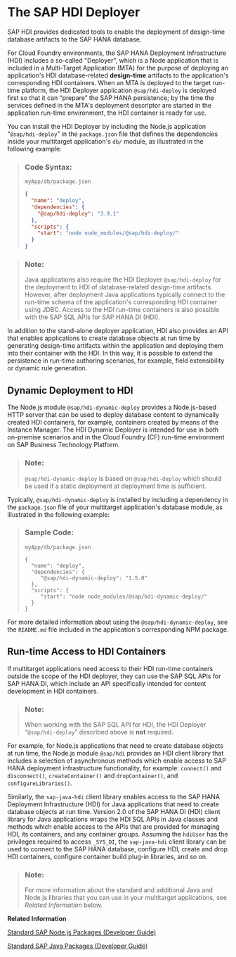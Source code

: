 <!-- loio1b567b05e53c4cb9b130026cb2e7302d -->

# The SAP HDI Deployer

SAP HDI provides dedicated tools to enable the deployment of design-time database artifacts to the SAP HANA database.

For Cloud Foundry environments, the SAP HANA Deployment Infrastructure \(HDI\) includes a so-called "Deployer", which is a Node application that is included in a Multi-Target Application \(MTA\) for the purpose of deploying an application's HDI database-related **design-time** artifacts to the application's corresponding HDI containers. When an MTA is deployed to the target run-time platform, the HDI Deployer application `@sap/hdi-deploy` is deployed first so that it can “prepare” the SAP HANA persistence; by the time the services defined in the MTA's deployment descriptor are started in the application run-time environment, the HDI container is ready for use.

You can install the HDI Deployer by including the Node.js application “`@sap/hdi-deploy`” in the `package.json` file that defines the dependencies inside your multitarget application's `db/` module, as illustrated in the following example:

> ### Code Syntax:  
> `myApp/db/package.json`
> 
> ```json
> {
>   "name": "deploy",
>   "dependencies": {
>     "@sap/hdi-deploy": "3.9.1"
>   },
>   "scripts": {
>     "start": "node node_modules/@sap/hdi-deploy/"
>   }
> }
> ```

> ### Note:  
> Java applications also require the HDI Deployer `@sap/hdi-deploy` for the deployment to HDI of database-related design-time artifacts. However, after deployment Java applications typically connect to the run-time schema of the application's corresponding HDI container using JDBC. Access to the HDI run-time containers is also possible with the SAP SQL APIs for SAP HANA DI \(HDI\).

In addition to the stand-alone deployer application, HDI also provides an API that enables applications to create database objects at run time by generating design-time artifacts within the application and deploying them into their container with the HDI. In this way, it is possible to extend the persistence in run-time authoring scenarios, for example, field extensibility or dynamic rule generation.



<a name="loio1b567b05e53c4cb9b130026cb2e7302d__section_btj_g2v_xfb"/>

## Dynamic Deployment to HDI

The Node.js module `@sap/hdi-dynamic-deploy` provides a Node.js-based HTTP server that can be used to deploy database content to dynamically created HDI containers, for example, containers created by means of the Instance Manager. The HDI Dynamic Deployer is intended for use in both on-premise scenarios and in the Cloud Foundry \(CF\) run-time environment on SAP Business Technology Platform.

> ### Note:  
> `@sap/hdi-dynamic-deploy` is based on `@sap/hdi-deploy` which should be used if a static deployment at deployment time is sufficient.

Typically, `@sap/hdi-dynamic-deploy` is installed by including a dependency in the `package.json` file of your multitarget application's database module, as illustrated in the following example:

> ### Sample Code:  
> `myApp/db/package.json`
> 
> ```
> {
>   "name": "deploy",
>   "dependencies": { 
>      "@sap/hdi-dynamic-deploy": "1.5.0" 
>   }, 
>   "scripts": { 
>      "start": "node node_modules/@sap/hdi-dynamic-deploy/"
>   }
> } 
> ```

For more detailed information about using the `@sap/hdi-dynamic-deploy`, see the `README.md` file included in the application's corresponding NPM package.



<a name="loio1b567b05e53c4cb9b130026cb2e7302d__section_rkv_fz5_xfb"/>

## Run-time Access to HDI Containers

If multitarget applications need access to their HDI run-time containers outside the scope of the HDI deployer, they can use the SAP SQL APIs for SAP HANA DI, which include an API specifically intended for content development in HDI containers.

> ### Note:  
> When working with the SAP SQL API for HDI, the HDI Deployer “`@sap/hdi-deploy`” described above is **not** required.

For example, for Node.js applications that need to create database objects at run time, the Node.js module `@sap/hdi` provides an HDI client library that includes a selection of asynchronous methods which enable access to SAP HANA deployment infrastructure functionality, for example: `connect()` and `disconnect()`, `createContainer()` and `dropContainer()`, and `configureLibraries()`.

Similarly, the `sap-java-hdi` client library enables access to the SAP HANA Deployment Infrastructure \(HDI\) for Java applications that need to create database objects at run time. Version 2.0 of the SAP HANA DI \(HDI\) client library for Java applications wraps the HDI SQL APIs in Java classes and methods which enable access to the APIs that are provided for managing HDI, its containers, and any container groups. Assuming the `hdiUser` has the privileges required to access `_SYS_DI`, the `sap-java-hdi` client library can be used to connect to the SAP HANA database, configure HDI, create and drop HDI containers, configure container build plug-in libraries, and so on.

> ### Note:  
> For more information about the standard and additional Java and Node.js libraries that you can use in your multitarget applications, see *Related Information* below.

**Related Information**  


[Standard SAP Node.js Packages \(Developer Guide\)](../60-HANA-Cloud-DB-Dev-App-Code/standard-sap-node-js-packages-5451327.md "A collection of Node.js packages developed by SAP is provided to help you develop Node.js applications for Cloud Foundry and SAP HANA Cloud.")

[Standard SAP Java Packages \(Developer Guide\)](../60-HANA-Cloud-DB-Dev-App-Code/standard-sap-java-client-libraries-for-cloud-foundry-6511bc0.md "A collection of Java client libraries developed by SAP is provided to help you develop Java applications for Cloud Foundry.")

